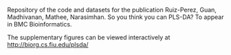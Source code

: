 Repository of the code and datasets for the publication Ruiz-Perez, Guan, Madhivanan, Mathee, Narasimhan. So you think you can PLS-DA? To appear in BMC Bioinformatics.

The supplementary figures can be viewed interactively at http://biorg.cs.fiu.edu/plsda/

